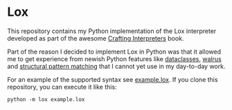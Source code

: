Lox
===

This repository contains my Python implementation of the Lox interpreter
developed as part of the awesome
[Crafting Interpreters](https://craftinginterpreters.com/) book.

Part of the reason I decided to implement Lox in Python was that
it allowed me to get experience from newish Python features like
[dataclasses](https://docs.python.org/3/library/dataclasses.html),
[walrus](https://docs.python.org/3/reference/expressions.html?highlight=walrus#assignment-expressions)
and [structural pattern matching](https://peps.python.org/pep-0636/)
that I cannot yet use in my day-to-day work.

For an example of the supported syntax see [example.lox](example.lox).
If you clone this repository, you can execute it like this:

    python -m lox example.lox
